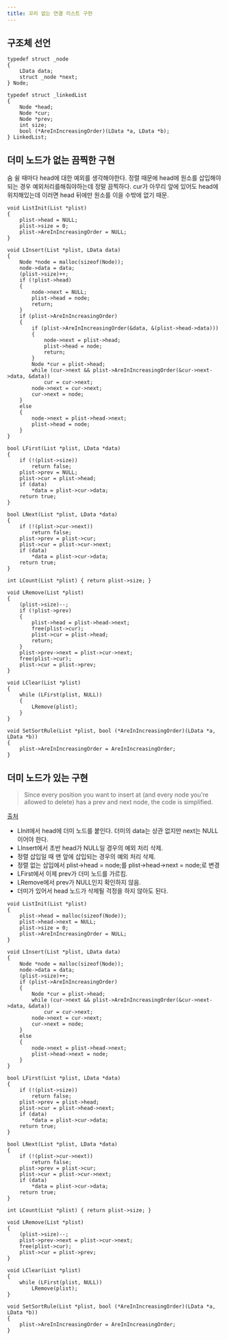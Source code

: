 ```yaml
---
title: 꼬리 없는 연결 리스트 구현
---
```


## 구조체 선언

```{class="language-c"}
typedef struct _node
{
    LData data;
    struct _node *next;
} Node;

typedef struct _linkedList
{
    Node *head;
    Node *cur;
    Node *prev;
    int size;
    bool (*AreInIncreasingOrder)(LData *a, LData *b);
} LinkedList;
```

## 더미 노드가 없는 끔찍한 구현

숨 쉴 때마다 head에 대한 예외를 생각해야한다. 정렬 때문에 head에 원소를 삽입해야되는 경우 예외처리를해줘야하는데 정말 끔찍하다. cur가 아무리 앞에 있어도 head에위치해있는데 이러면 head 뒤에만 원소를 이을 수밖에 없기 때문.

```{class="language-c"}
void ListInit(List *plist)
{
    plist->head = NULL;
    plist->size = 0;
    plist->AreInIncreasingOrder = NULL;
}

void LInsert(List *plist, LData data)
{
    Node *node = malloc(sizeof(Node));
    node->data = data;
    (plist->size)++;
    if (!plist->head)
    {
        node->next = NULL;
        plist->head = node;
        return;
    }
    if (plist->AreInIncreasingOrder)
    {
        if (plist->AreInIncreasingOrder(&data, &(plist->head->data)))
        {
            node->next = plist->head;
            plist->head = node;
            return;
        }
        Node *cur = plist->head;
        while (cur->next && plist->AreInIncreasingOrder(&cur->next->data, &data))
            cur = cur->next;
        node->next = cur->next;
        cur->next = node;
    }
    else
    {
        node->next = plist->head->next;
        plist->head = node;
    }
}

bool LFirst(List *plist, LData *data)
{
    if (!(plist->size))
        return false;
    plist->prev = NULL;
    plist->cur = plist->head;
    if (data)
        *data = plist->cur->data;
    return true;
}

bool LNext(List *plist, LData *data)
{
    if (!(plist->cur->next))
        return false;
    plist->prev = plist->cur;
    plist->cur = plist->cur->next;
    if (data)
        *data = plist->cur->data;
    return true;
}

int LCount(List *plist) { return plist->size; }

void LRemove(List *plist)
{
    (plist->size)--;
    if (!plist->prev)
    {
        plist->head = plist->head->next;
        free(plist->cur);
        plist->cur = plist->head;
        return;
    }
    plist->prev->next = plist->cur->next;
    free(plist->cur);
    plist->cur = plist->prev;
}

void LClear(List *plist)
{
    while (LFirst(plist, NULL))
    {
        LRemove(plist);
    }
}

void SetSortRule(List *plist, bool (*AreInIncreasingOrder)(LData *a, LData *b))
{
    plist->AreInIncreasingOrder = AreInIncreasingOrder;
}
```

## 더미 노드가 있는 구현

> Since every position you want to insert at (and every node you're allowed to delete) has a prev and next node, the code is simplified.

[출처](https://stackoverflow.com/questions/9103577/what-is-the-difference-between-the-head-node-and-starting-node-of-link-list)

- LInit에서 head에 더미 노드를 붙인다. 더미의 data는 상관 없지만 next는 NULL이어야 한다.
- LInsert에서 초반 head가 NULL일 경우의 예외 처리 삭제.
- 정렬 삽입일 때 맨 앞에 삽입되는 경우의 예외 처리 삭제.
- 정렬 없는 삽입에서 plist->head = node;를 plist->head->next = node;로 변경
- LFirst에서 이제 prev가 더미 노드를 가르킴.
- LRemove에서 prev가 NULL인지 확인하지 않음.
- 더미가 있어서 head 노드가 삭제될 걱정을 하지 않아도 된다.

```{class="language-c"}
void ListInit(List *plist)
{
    plist->head = malloc(sizeof(Node));
    plist->head->next = NULL;
    plist->size = 0;
    plist->AreInIncreasingOrder = NULL;
}

void LInsert(List *plist, LData data)
{
    Node *node = malloc(sizeof(Node));
    node->data = data;
    (plist->size)++;
    if (plist->AreInIncreasingOrder)
    {
        Node *cur = plist->head;
        while (cur->next && plist->AreInIncreasingOrder(&cur->next->data, &data))
            cur = cur->next;
        node->next = cur->next;
        cur->next = node;
    }
    else
    {
        node->next = plist->head->next;
        plist->head->next = node;
    }
}

bool LFirst(List *plist, LData *data)
{
    if (!(plist->size))
        return false;
    plist->prev = plist->head;
    plist->cur = plist->head->next;
    if (data)
        *data = plist->cur->data;
    return true;
}

bool LNext(List *plist, LData *data)
{
    if (!(plist->cur->next))
        return false;
    plist->prev = plist->cur;
    plist->cur = plist->cur->next;
    if (data)
        *data = plist->cur->data;
    return true;
}

int LCount(List *plist) { return plist->size; }

void LRemove(List *plist)
{
    (plist->size)--;
    plist->prev->next = plist->cur->next;
    free(plist->cur);
    plist->cur = plist->prev;
}

void LClear(List *plist)
{
    while (LFirst(plist, NULL))
        LRemove(plist);
}

void SetSortRule(List *plist, bool (*AreInIncreasingOrder)(LData *a, LData *b))
{
    plist->AreInIncreasingOrder = AreInIncreasingOrder;
}
```
